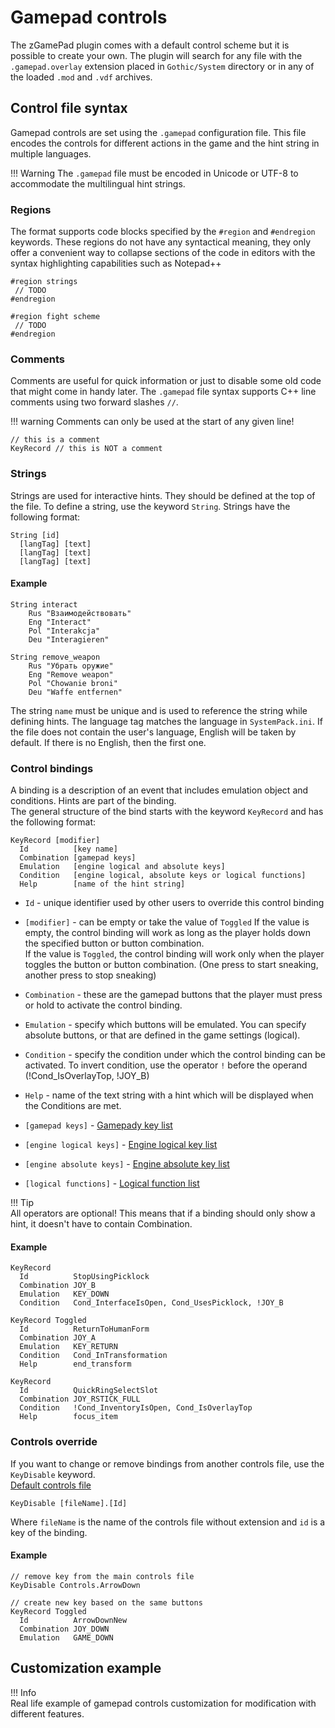 # Gamepad controls
The zGamePad plugin comes with a default control scheme but it is possible to create your own. The plugin will search for any file with the `.gamepad.overlay` extension placed in `Gothic/System` directory or in any of the loaded `.mod` and `.vdf` archives.

## Control file syntax
Gamepad controls are set using the `.gamepad` configuration file. This file encodes the controls for different actions in the game and the hint string in multiple languages.

!!! Warning
    The `.gamepad` file must be encoded in Unicode or UTF-8 to accommodate the multilingual hint strings.

### Regions
The format supports code blocks specified by the `#region` and `#endregion` keywords. These regions do not have any syntactical meaning, they only offer a convenient way to collapse sections of the code in editors with the syntax highlighting capabilities such as Notepad++

```title="Regions"
#region strings
 // TODO
#endregion

#region fight scheme
 // TODO
#endregion
```

### Comments
Comments are useful for quick information or just to disable some old code that might come in handy later. The `.gamepad` file syntax supports C++ line comments using two forward slashes `//`.

!!! warning
    Comments can only be used at the start of any given line!

```title="Comments"
// this is a comment
KeyRecord // this is NOT a comment
```

### Strings
Strings are used for interactive hints. They should be defined at the top of the file. To define a string, use the keyword `String`. Strings have the following format:
```title="Multilang string syntax"
String [id]
  [langTag] [text]
  [langTag] [text]
  [langTag] [text]
```
#### Example
```
String interact
    Rus "Взаимодействовать"
    Eng "Interact"
    Pol "Interakcja"
    Deu "Interagieren"

String remove_weapon
    Rus "Убрать оружие"
    Eng "Remove weapon"
    Pol "Chowanie broni"
    Deu "Waffe entfernen"
```
The string `name` must be unique and is used to reference the string while defining hints.
The language tag matches the language in `SystemPack.ini`. If the file does not contain the user's language, English will be taken by default. If there is no English, then the first one.

### Control bindings
A binding is a description of an event that includes emulation object and conditions. Hints are part of the binding.  
The general structure of the bind starts with the keyword `KeyRecord` and has the following format:
```title="Control binding"
KeyRecord [modifier]
  Id          [key name]
  Combination [gamepad keys]
  Emulation   [engine logical and absolute keys]
  Condition   [engine logical, absolute keys or logical functions]
  Help        [name of the hint string]
```

- `Id` - unique identifier used by other users to override this control binding
- `[modifier]` - can be empty or take the value of `Toggled` If the value is empty, the control binding will work as long as the player holds down the specified button or button combination.    
  If the value is `Toggled`, the control binding will work only when the player toggles the button or button combination. (One press to start sneaking, another press to stop sneaking)
- `Combination` - these are the gamepad buttons that the player must press or hold to activate the control binding.
- `Emulation` - specify which buttons will be emulated. You can specify absolute buttons, or that are defined in the game settings (logical).
- `Condition` - specify the condition under which the control binding can be activated. To invert condition, use the operator `!` before the operand (!Cond_IsOverlayTop, !JOY_B)
- `Help` - name of the text string with a hint which will be displayed when the Conditions are met.


- `[gamepad keys]` - [Gamepady key list](keys_gamepad.md)
- `[engine logical keys]` - [Engine logical key list](keys_engine_logical.md)
- `[engine absolute keys]` - [Engine absolute key list](keys_engine_absolute.md)
- `[logical functions]` - [Logical function list](logical_functions.md)

!!! Tip  
    All operators are optional! This means that if a binding should only show a hint, it doesn't have to contain Combination.

#### Example
```title="Control binding examples"
KeyRecord
  Id          StopUsingPicklock
  Combination JOY_B
  Emulation   KEY_DOWN
  Condition   Cond_InterfaceIsOpen, Cond_UsesPicklock, !JOY_B

KeyRecord Toggled
  Id          ReturnToHumanForm
  Combination JOY_A
  Emulation   KEY_RETURN
  Condition   Cond_InTransformation
  Help        end_transform

KeyRecord
  Id          QuickRingSelectSlot
  Combination JOY_RSTICK_FULL
  Condition   !Cond_InventoryIsOpen, Cond_IsOverlayTop
  Help        focus_item

```

### Controls override
If you want to change or remove bindings from another controls file, use the `KeyDisable` keyword.    
[Default controls file](https://github.com/Gratt-5r2/zGamePad/blob/master/Utils/controls.gamepad)

```title="Controls override syntax"
KeyDisable [fileName].[Id]
```
Where `fileName` is the name of the controls file without extension and `id` is a key of the binding.

#### Example
``` title="Controls override example"
// remove key from the main controls file
KeyDisable Controls.ArrowDown

// create new key based on the same buttons
KeyRecord Toggled
  Id          ArrowDownNew
  Combination JOY_DOWN
  Emulation   GAME_DOWN
```
## Customization example
!!! Info  
    Real life example of gamepad controls customization for modification with different features.
